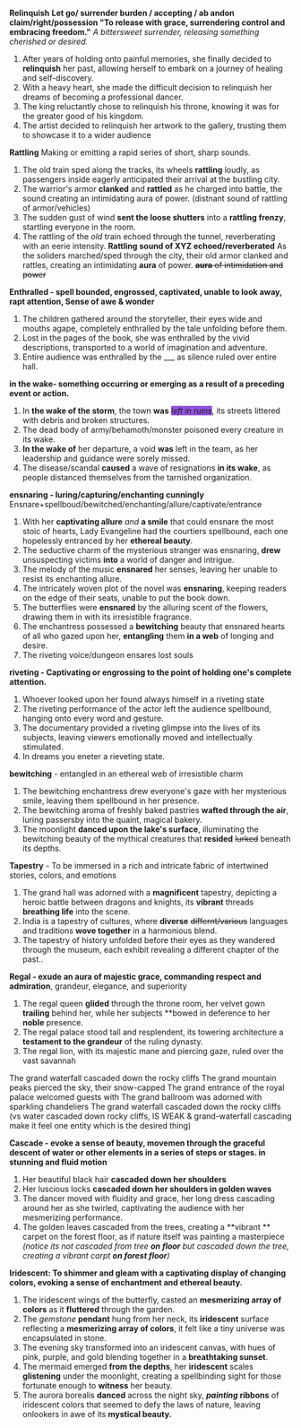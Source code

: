 

**Relinquish**
**Let go/ surrender burden / accepting / ab andon claim/right/possession
"To release with grace, surrendering control and embracing freedom."**
*A bittersweet surrender, releasing something cherished or desired.*
1. After years of holding onto painful memories, she finally decided to **relinquish** her past, allowing herself to embark on a journey of healing and self-discovery.
2. With a heavy heart, she made the difficult decision to relinquish her dreams of becoming a professional dancer.
2.  The king reluctantly chose to relinquish his throne, knowing it was for the greater good of his kingdom.
3.  The artist decided to relinquish her artwork to the gallery, trusting them to showcase it to a wider audience


**Rattling**  Making or emitting a rapid series of short, sharp sounds.
1. The old train sped along the tracks, its wheels **rattling** loudly, as passengers inside eagerly anticipated their arrival at the bustling city.
2. The warrior's armor **clanked** and **rattled** as he charged into battle, the sound creating an intimidating aura of power. (distnant sound of rattling of armor/vehicles)
3. The sudden gust of wind **sent the loose shutters** into a **rattling frenzy**, startling everyone in the room.
4.  The rattling of the *old* train echoed through the tunnel, reverberating with an eerie intensity.
**Rattling sound of XYZ echoed/reverberated**
As the soliders marched/sped through the city, their old armor clanked and rattles, creating an intimidating **aura** of power. ~~**aura** of intimidation and power~~ 

**Enthralled - spell bounded, engrossed, captivated, unable to look away, rapt attention, Sense of awe & wonder**
1. The children gathered around the storyteller, their eyes wide and mouths agape, completely enthralled by the tale unfolding before them.
2.  Lost in the pages of the book, she was enthralled by the vivid descriptions, transported to a world of imagination and adventure.
3. Entire audience was enthralled by the ___ as silence ruled over entire hall. 

**in the wake-  something occurring or emerging as a result of a preceding event or action.**
1. In **the wake of the storm**, the town **was** <span style="background:#9254de">*left in ruins</span>*, its streets littered with debris and broken structures.
2. The dead body of army/behamoth/monster poisoned every creature in its wake.
3. **In the wake of** her departure, a void **was** left in the team, as her leadership and guidance were sorely missed.
4. The disease/scandal **caused** a wave of resignations **in its wake**, as people distanced themselves from the tarnished organization.


**ensnaring - luring/capturing/enchanting cunningly**
Ensnare+spellboud/bewitched/enchanting/allure/captivate/entrance
1. With her **captivating allure** *and* **a smile** that could ensnare the most stoic of hearts, Lady Evangeline had the courtiers spellbound, each one hopelessly entranced by her **ethereal beauty**. 
2. The seductive charm of the mysterious stranger was ensnaring, **drew** unsuspecting victims **into** a world of danger and intrigue.
3.  The melody of the music **ensnared** her senses, leaving her unable to resist its enchanting allure.
4.  The intricately woven plot of the novel was **ensnaring**, keeping readers on the edge of their seats, unable to put the book down.
5. The butterflies were **ensnared** by the alluring scent of the flowers, drawing them in with its irresistible fragrance.
6. The enchantress possessed a **bewitching** beauty that ensnared hearts of all who gazed upon her, **entangling** them **in a web** of longing and desire.
7. The riveting voice/dungeon ensares lost souls 

**riveting - Captivating or engrossing to the point of holding one's complete attention.**
1. Whoever looked upon her found always himself in a riveting state
2.  The riveting performance of the actor left the audience spellbound, hanging onto every word and gesture.
3.  The documentary provided a riveting glimpse into the lives of its subjects, leaving viewers emotionally moved and intellectually stimulated.
4. In dreams you eneter a rieveting state.

**bewitching** - entangled in an ethereal web of irresistible charm
1.  The bewitching enchantress drew everyone's gaze with her mysterious smile, leaving them spellbound in her presence.
2.  The bewitching aroma of freshly baked pastries **wafted through the air**, luring passersby into the quaint, magical bakery.
3.  The moonlight **danced upon the lake's surface**, illuminating the bewitching beauty of the mythical creatures that **resided** ~~lurked~~ beneath its depths.

**Tapestry** - To be immersed in a rich and intricate fabric of intertwined stories, colors, and emotions
1.  The grand hall was adorned with a **magnificent** tapestry, depicting a heroic battle between dragons and knights, its **vibrant** threads **breathing life** into the scene.
2.  India is a tapestry of cultures, where **diverse** ~~differnt/various~~ languages and traditions **wove together** in a harmonious blend.
3.  The tapestry of history unfolded before their eyes as they wandered through the museum, each exhibit revealing a different chapter of the past..

**Regal - exude an aura of majestic grace, commanding respect and admiration**, grandeur, elegance, and superiority
1.  The regal queen **glided** through the throne room, her velvet gown **trailing** behind her, while her subjects **bowed in deference to her **noble** presence.
2.  The regal palace stood tall and resplendent, its towering architecture a **testament to the grandeur** of the ruling dynasty.
3.  The regal lion, with its majestic mane and piercing gaze, ruled over the vast savannah

The grand waterfall cascaded down the rocky cliffs
The grand mountain peaks pierced the sky, their snow-capped
The grand entrance of the royal palace welcomed guests with 
The grand ballroom was adorned with sparkling chandeliers
The grand waterfall cascaded down the rocky cliffs (vs water cascaded down rocky cliffs, IS WEAK & grand-waterfall cascading make it feel one entity which is the desired thing)


**Cascade - evoke a sense of beauty, movemen through the graceful descent of water or other elements in a series of steps or stages.  in stunning and fluid motion**
1. Her beautiful black hair **cascaded down her shoulders**
2. Her luscious locks **cascaded down her shoulders in golden waves**
3.  The dancer moved with fluidity and grace, her long dress cascading around her as she twirled, captivating the audience with her mesmerizing performance.
4. The golden leaves cascaded from the trees, creating a **vibrant ** carpet on the forest floor, as if nature itself was painting a masterpiece  *(notice its not cascaded from tree **on floor** but cascaded down the tree, creating a vibrant carpt **on forest floor**)*  

**Iridescent: To shimmer and gleam with a captivating display of changing colors, evoking a sense of enchantment and ethereal beauty.**
1.  The iridescent wings of the butterfly, casted an **mesmerizing array of colors** as it **fluttered** through the garden.
2. The *gemstone* **pendant** hung from her neck, its **iridescent** surface reflecting a **mesmerizing array of colors**, it felt like a tiny universe was encapsulated in stone.
3. The evening sky transformed into an iridescent canvas, with hues of pink, purple, and gold blending together in a **breathtaking sunset**.
4. The mermaid emerged **from the depths**, her **iridescent** scales **glistening** under the moonlight, creating a spellbinding sight for those fortunate enough to **witness** her beauty.
5. The aurora borealis **danced** across the night sky, ***painting* ribbons** of iridescent colors that seemed to defy the laws of nature, leaving onlookers in awe of its **mystical beauty.**